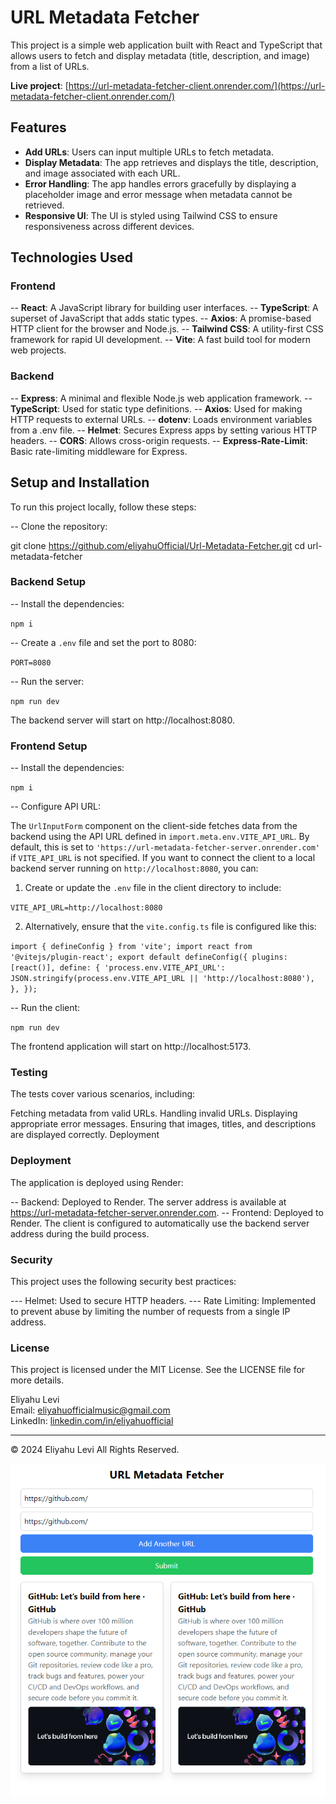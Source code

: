 # URL Metadata Fetcher

This project is a simple web application built with React and TypeScript that allows users to fetch and display metadata (title, description, and image) from a list of URLs.

**Live project**: [https://url-metadata-fetcher-client.onrender.com/](https://url-metadata-fetcher-client.onrender.com/)

## Features

- **Add URLs**: Users can input multiple URLs to fetch metadata.
- **Display Metadata**: The app retrieves and displays the title, description, and image associated with each URL.
- **Error Handling**: The app handles errors gracefully by displaying a placeholder image and error message when metadata cannot be retrieved.
- **Responsive UI**: The UI is styled using Tailwind CSS to ensure responsiveness across different devices.

## Technologies Used

### Frontend
-- **React**: A JavaScript library for building user interfaces.
-- **TypeScript**: A superset of JavaScript that adds static types.
-- **Axios**: A promise-based HTTP client for the browser and Node.js.
-- **Tailwind CSS**: A utility-first CSS framework for rapid UI development.
-- **Vite**: A fast build tool for modern web projects.

### Backend
-- **Express**: A minimal and flexible Node.js web application framework.
-- **TypeScript**: Used for static type definitions.
-- **Axios**: Used for making HTTP requests to external URLs.
-- **dotenv**: Loads environment variables from a .env file.
-- **Helmet**: Secures Express apps by setting various HTTP headers.
-- **CORS**: Allows cross-origin requests.
-- **Express-Rate-Limit**: Basic rate-limiting middleware for Express.

## Setup and Installation

To run this project locally, follow these steps:

-- Clone the repository:

   git clone https://github.com/eliyahuOfficial/Url-Metadata-Fetcher.git
   cd url-metadata-fetcher

### Backend Setup

-- Install the dependencies:

`npm i`

-- Create a `.env` file and set the port to 8080:

`PORT=8080`

-- Run the server:

`npm run dev`


The backend server will start on http://localhost:8080.

### Frontend Setup

-- Install the dependencies:

`npm i`

-- Configure API URL:

The `UrlInputForm` component on the client-side fetches data from the backend using the API URL defined in `import.meta.env.VITE_API_URL`.
By default, this is set to `'https://url-metadata-fetcher-server.onrender.com'` if `VITE_API_URL` is not specified.
If you want to connect the client to a local backend server running on `http://localhost:8080`, you can:

1. Create or update the `.env` file in the client directory to include:

  `VITE_API_URL=http://localhost:8080`
  
2. Alternatively, ensure that the `vite.config.ts` file is configured like this:

  `import { defineConfig } from 'vite';
  import react from '@vitejs/plugin-react';
  export default defineConfig({
  plugins: [react()],
  define: {
    'process.env.VITE_API_URL': JSON.stringify(process.env.VITE_API_URL || 'http://localhost:8080'),
    },
  });`

-- Run the client:

`npm run dev`

The frontend application will start on http://localhost:5173.

### Testing

The tests cover various scenarios, including:

Fetching metadata from valid URLs.
Handling invalid URLs.
Displaying appropriate error messages.
Ensuring that images, titles, and descriptions are displayed correctly.
Deployment

### Deployment

The application is deployed using Render:

-- Backend: Deployed to Render. The server address is available at https://url-metadata-fetcher-server.onrender.com.
-- Frontend: Deployed to Render. The client is configured to automatically use the backend server address during the build process.

### Security

This project uses the following security best practices:

--- Helmet: Used to secure HTTP headers.
--- Rate Limiting: Implemented to prevent abuse by limiting the number of requests from a single IP address.


### License
This project is licensed under the MIT License. See the LICENSE file for more details.

Eliyahu Levi  
Email: [eliyahuofficialmusic@gmail.com](mailto:eliyahuofficialmusic@gmail.com)  
LinkedIn: [linkedin.com/in/eliyahuofficial](https://www.linkedin.com/in/eliyahuofficial/)

---

© 2024 Eliyahu Levi All Rights Reserved.

![alt text](URLMetadataFetcher.png)
